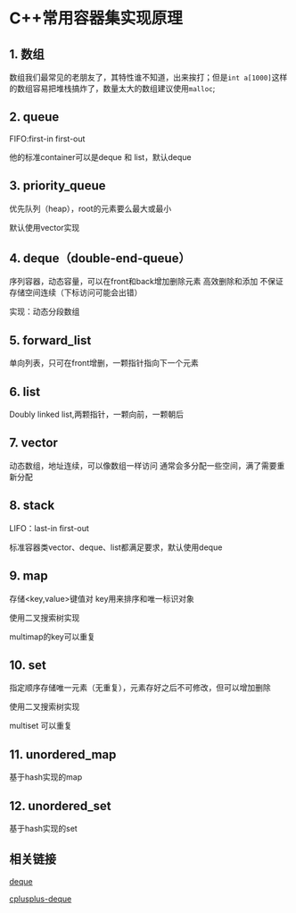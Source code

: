 # C++常用容器集实现原理

## 1. 数组

数组我们最常见的老朋友了，其特性谁不知道，出来挨打；但是`int a[1000]`这样的数组容易把堆栈搞炸了，数量太大的数组建议使用`malloc`;

## 2. queue

FIFO:first-in first-out

他的标准container可以是deque 和 list，默认deque

## 3. priority_queue

优先队列（heap），root的元素要么最大或最小

默认使用vector实现

## 4. deque（double-end-queue）

序列容器，动态容量，可以在front和back增加删除元素
高效删除和添加
不保证存储空间连续（下标访问可能会出错）

实现：动态分段数组

## 5. forward_list

单向列表，只可在front增删，一颗指针指向下一个元素

## 6. list

Doubly linked list,两颗指针，一颗向前，一颗朝后

## 7. vector

动态数组，地址连续，可以像数组一样访问
通常会多分配一些空间，满了需要重新分配

## 8. stack

LIFO：last-in first-out

标准容器类vector、deque、list都满足要求，默认使用deque

## 9. map

存储<key,value>键值对
key用来排序和唯一标识对象

使用二叉搜索树实现

multimap的key可以重复

## 10. set

指定顺序存储唯一元素（无重复），元素存好之后不可修改，但可以增加删除

使用二叉搜索树实现

multiset 可以重复

## 11. unordered_map

基于hash实现的map

## 12. unordered_set

基于hash实现的set

## 相关链接

[deque](https://blog.csdn.net/qq_32378713/article/details/79415764)

[cplusplus-deque](http://www.cplusplus.com/reference/deque/deque/)
